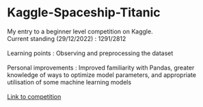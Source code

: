 # Kaggle-Spaceship-Titanic
My entry to a beginner level competition on Kaggle. <br />
Current standing (29/12/2022) : 1291/2812 <br />
<br />
Learning points : Observing and preprocessing the dataset <br />
<br />
Personal improvements : Improved familiarity with Pandas, greater knowledge of ways to optimize model parameters, and appropriate utilisation of some machine learning models <br />
<br />
[Link to competition](https://www.kaggle.com/competitions/spaceship-titanic/overview)
